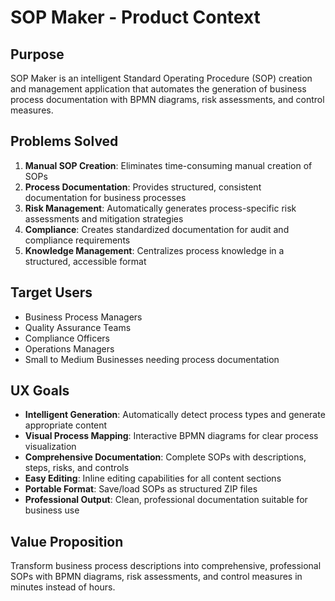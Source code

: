 # SOP Maker - Product Context

## Purpose
SOP Maker is an intelligent Standard Operating Procedure (SOP) creation and management application that automates the generation of business process documentation with BPMN diagrams, risk assessments, and control measures.

## Problems Solved
1. **Manual SOP Creation**: Eliminates time-consuming manual creation of SOPs
2. **Process Documentation**: Provides structured, consistent documentation for business processes
3. **Risk Management**: Automatically generates process-specific risk assessments and mitigation strategies
4. **Compliance**: Creates standardized documentation for audit and compliance requirements
5. **Knowledge Management**: Centralizes process knowledge in a structured, accessible format

## Target Users
- Business Process Managers
- Quality Assurance Teams
- Compliance Officers
- Operations Managers
- Small to Medium Businesses needing process documentation

## UX Goals
- **Intelligent Generation**: Automatically detect process types and generate appropriate content
- **Visual Process Mapping**: Interactive BPMN diagrams for clear process visualization
- **Comprehensive Documentation**: Complete SOPs with descriptions, steps, risks, and controls
- **Easy Editing**: Inline editing capabilities for all content sections
- **Portable Format**: Save/load SOPs as structured ZIP files
- **Professional Output**: Clean, professional documentation suitable for business use

## Value Proposition
Transform business process descriptions into comprehensive, professional SOPs with BPMN diagrams, risk assessments, and control measures in minutes instead of hours.
